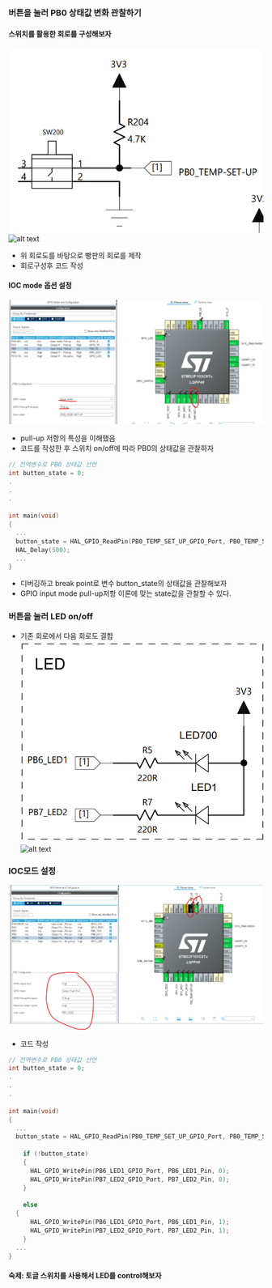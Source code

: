 ### 버튼을 눌러 PB0 상태값 변화 관찰하기

#### 스위치를 활용한 회로를 구성해보자
![alt text](image.png)
![alt text](20240915_003735.jpg)
- 위 회로도를 바탕으로 빵판의 회로를 제작
- 회로구성후 코드 작성

#### IOC mode 옵션 설정
![alt text](image-1.png)
- pull-up 저항의 특성을 이해했음
- 코드를 작성한 후 스위치 on/off에 따라 PB0의 상태값을 관찰하자

```c
// 전역변수로 PB0 상태값 선언
int button_state = 0;
.
.
.

int main(void)
{
  ...
  button_state = HAL_GPIO_ReadPin(PB0_TEMP_SET_UP_GPIO_Port, PB0_TEMP_SET_UP_Pin);
  HAL_Delay(500);
  ...
}
```
- 디버깅하고 break point로 변수 button_state의 상태값을 관찰해보자
- GPIO input mode pull-up저항 이론에 맞는 state값을 관찰할 수 있다.

### 버튼을 눌러 LED on/off
- 기존 회로에서 다음 회로도 결합
![alt text](image-2.png)
![alt text](20240915_011918.jpg)

### IOC모드 설정
![alt text](image-3.png)
- 코드 작성

```c
// 전역변수로 PB0 상태값 선언
int button_state = 0;
.
.
.

int main(void)
{
  ...
  button_state = HAL_GPIO_ReadPin(PB0_TEMP_SET_UP_GPIO_Port, PB0_TEMP_SET_UP_Pin);

	if (!button_state)
	{
	  HAL_GPIO_WritePin(PB6_LED1_GPIO_Port, PB6_LED1_Pin, 0);
	  HAL_GPIO_WritePin(PB7_LED2_GPIO_Port, PB7_LED2_Pin, 0);
	}

	else 
  {
	  HAL_GPIO_WritePin(PB6_LED1_GPIO_Port, PB6_LED1_Pin, 1);
	  HAL_GPIO_WritePin(PB7_LED2_GPIO_Port, PB7_LED2_Pin, 1);
	}
  ...
}
```

#### 숙제: 토글 스위치를 사용해서 LED를 control해보자